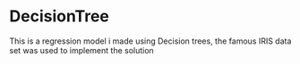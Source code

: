 # DecisionTree
This is a regression model i made using Decision trees, the famous IRIS data set was used to implement the solution
